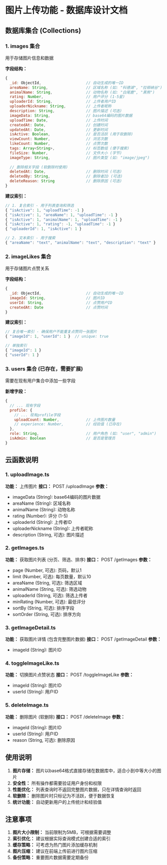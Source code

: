 # 图片上传功能 - 数据库设计文档

## 数据库集合 (Collections)

### 1. images 集合
用于存储图片信息和数据

**字段结构：**
```javascript
{
  _id: ObjectId,                    // 自动生成的唯一ID
  areaName: String,                 // 区域名称 (如: "科德湖", "拉顿峡谷")
  animalName: String,               // 动物名称 (如: "白尾鹿", "黑熊")
  rating: Number,                   // 用户评分 (1-5星)
  uploaderId: String,               // 上传者用户ID
  uploaderNickname: String,         // 上传者昵称
  description: String,              // 图片描述 (可选)
  imageData: String,                // base64编码的图片数据
  uploadTime: Date,                 // 上传时间
  createdAt: Date,                  // 创建时间
  updatedAt: Date,                  // 更新时间
  isActive: Boolean,                // 是否活跃 (用于软删除)
  viewCount: Number,                // 浏览次数
  likeCount: Number,                // 点赞次数
  tags: Array<String>,              // 标签数组 (便于搜索)
  fileSize: Number,                 // 文件大小 (字节)
  imageType: String,                // 图片类型 (如: "image/jpeg")
  
  // 删除相关字段 (软删除时使用)
  deletedAt: Date,                  // 删除时间 (可选)
  deletedBy: String,                // 删除者ID (可选)
  deleteReason: String              // 删除原因 (可选)
}
```

**建议索引：**
```javascript
// 1. 复合索引 - 用于列表查询和筛选
{ "isActive": 1, "uploadTime": -1 }
{ "isActive": 1, "areaName": 1, "uploadTime": -1 }
{ "isActive": 1, "animalName": 1, "uploadTime": -1 }
{ "isActive": 1, "rating": -1, "uploadTime": -1 }
{ "uploaderId": 1, "isActive": 1 }

// 2. 文本索引 - 用于搜索
{ "areaName": "text", "animalName": "text", "description": "text" }
```

### 2. imageLikes 集合
用于存储图片点赞关系

**字段结构：**
```javascript
{
  _id: ObjectId,                    // 自动生成的唯一ID
  imageId: String,                  // 图片ID
  userId: String,                   // 点赞用户ID
  createdAt: Date                   // 点赞时间
}
```

**建议索引：**
```javascript
// 复合唯一索引 - 确保用户不能重复点赞同一张图片
{ "imageId": 1, "userId": 1 }  // unique: true

// 单独索引
{ "imageId": 1 }
{ "userId": 1 }
```

### 3. users 集合 (已存在，需要扩展)
需要在现有用户集合中添加一些字段

**新增字段：**
```javascript
{
  // ... 现有字段
  profile: {
    // ... 现有profile字段
    uploadCount: Number,            // 上传图片数量
    // experience: Number,          // 经验值 (已存在)
  },
  role: String,                     // 用户角色 (如: "user", "admin")
  isAdmin: Boolean                  // 是否是管理员
}
```

## 云函数说明

### 1. uploadImage.ts
**功能：** 上传图片
**接口：** POST /uploadImage
**参数：**
- imageData (String): base64编码的图片数据
- areaName (String): 区域名称
- animalName (String): 动物名称
- rating (Number): 评分 (1-5)
- uploaderId (String): 上传者ID
- uploaderNickname (String): 上传者昵称
- description (String, 可选): 图片描述

### 2. getImages.ts
**功能：** 获取图片列表 (分页、筛选、排序)
**接口：** POST /getImages
**参数：**
- page (Number, 可选): 页码，默认1
- limit (Number, 可选): 每页数量，默认10
- areaName (String, 可选): 筛选区域
- animalName (String, 可选): 筛选动物
- uploaderId (String, 可选): 筛选上传者
- minRating (Number, 可选): 最低评分
- sortBy (String, 可选): 排序字段
- sortOrder (String, 可选): 排序方向

### 3. getImageDetail.ts
**功能：** 获取图片详情 (包含完整图片数据)
**接口：** POST /getImageDetail
**参数：**
- imageId (String): 图片ID

### 4. toggleImageLike.ts
**功能：** 切换图片点赞状态
**接口：** POST /toggleImageLike
**参数：**
- imageId (String): 图片ID
- userId (String): 用户ID

### 5. deleteImage.ts
**功能：** 删除图片 (软删除)
**接口：** POST /deleteImage
**参数：**
- imageId (String): 图片ID
- userId (String): 用户ID
- reason (String, 可选): 删除原因

## 使用说明

1. **图片存储：** 图片以base64格式直接存储在数据库中，适合小到中等大小的图片
2. **安全性：** 所有操作都需要验证用户身份和权限
3. **性能优化：** 列表查询时不返回完整图片数据，只在详情查询时返回
4. **软删除：** 删除图片时只标记为不活跃，便于数据恢复
5. **统计功能：** 自动更新用户的上传统计和经验值

## 注意事项

1. **图片大小限制：** 当前限制为5MB，可根据需要调整
2. **索引优化：** 建议根据实际查询模式创建合适的索引
3. **缓存策略：** 可考虑为热门图片添加缓存机制
4. **图片压缩：** 建议在前端上传前进行图片压缩
5. **备份策略：** 重要图片数据需要定期备份
